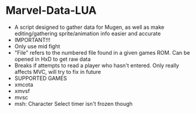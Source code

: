 # Marvel-Data-LUA
- A script designed to gather data for Mugen, as well as make editing/gathering sprite/animation info easier and accurate
- IMPORTANT!!!
- Only use mid fight
- "File" refers to the numbered file found in a given games ROM. Can be opened in HxD to get raw data
- Breaks if attempts to read a player who hasn't entered. Only really affects MVC, will try to fix in future
- SUPPORTED GAMES
- xmcota
- xmvsf
- mvsc
- msh: Character Select timer isn't frozen though
